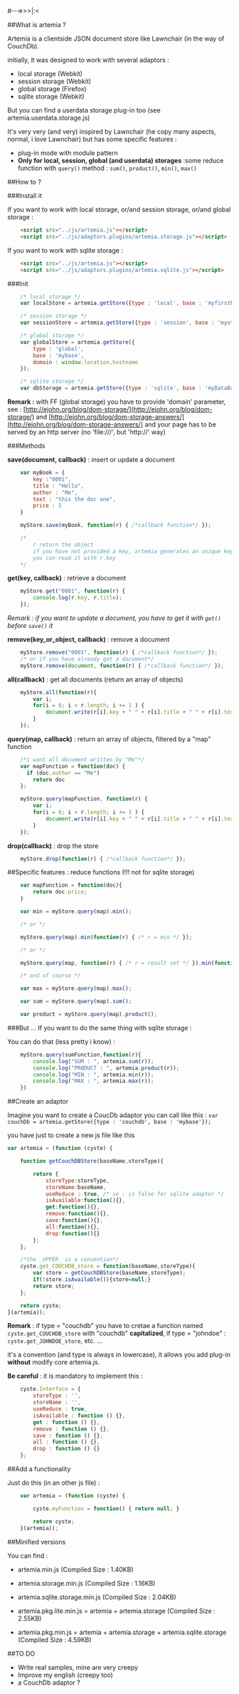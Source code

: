 #--=>>>|:<

##What is artemia ?

Artemia is a clientside JSON document store like Lawnchair (in the way of CouchDb).

initially, it was designed to work with several adaptors :

- local storage (Webkit)
- session storage (Webkit)
- global storage (Firefox)
- sqlite storage (Webkit)

But you can find a userdata storage plug-in too (see artemia.userdata.storage.js)

It's very very (and very) inspired by Lawnchair (he copy many aspects, normal, i love Lawnchair)
but has some specific features :

- plug-in mode with module pattern
- **Only for local, session, global (and userdata) storages** :some reduce function with `query()` method : `sum()`, `product()`, `min()`, `max()`

##How to ?

###Install it

If you want to work with local storage, or/and session storage, or/and global storage :

~~~ html
    <script src="../js/artemia.js"></script>
    <script src="../js/adaptors.plugins/artemia.storage.js"></script>
~~~

If you want to work with sqlite storage :

~~~ html
    <script src="../js/artemia.js"></script>
    <script src="../js/adaptors.plugins/artemia.sqlite.js"></script>
~~~

###Init

~~~ js
    /* local storage */
    var localStore = artemia.getStore({type : 'local', base : 'myfirstbase'});

    /* session storage */
    var sessionStore = artemia.getStore({type : 'session', base : 'myotherbase'});

    /* global storage */
    var globalStore = artemia.getStore({
        type : 'global',
        base : 'mybase',
        domain : window.location.hostname
    });

    /* sqlite storage */
    var dbStorage = artemia.getStore({type : 'sqlite', base : 'myDataBase'});
~~~

**Remark :** with FF (global storage) you have to provide 'domain' parameter, see : [http://ejohn.org/blog/dom-storage/](http://ejohn.org/blog/dom-storage/) and [http://ejohn.org/blog/dom-storage-answers/](http://ejohn.org/blog/dom-storage-answers/) and your page has to be served by an http server (no 'file:///', but 'http://' way)

###Methods

**save(document, callback)** : insert or update a document

~~~ js
    var myBook = {
        key :"0001",
        title : "Hello",
        author : "Me",
        text : "this the doc one",
        price : 5
    }

    myStore.save(myBook, function(r) { /*callback function*/ });

    /*
        r return the object
        if you have not provided a key, artemia generates an unique key for you
        you can read it with r.key
    */
~~~

**get(key, callback)** : retrieve a document

~~~ js
    myStore.get("0001", function(r) {
        console.log(r.key, r.title);
    });
~~~

*Remark : if you want to update a document, you have to get it with `get()` before `save()` it*

**remove(key_or_object, callback)** : remove a document

~~~ js
    myStore.remove("0001", function(r) { /*callback function*/ });
    /* or if you have already get a document*/
    myStore.remove(document, function(r) { /*callback function*/ });
~~~

**all(callback)** : get all documents (return an array of objects)

~~~ js
    myStore.all(function(r){
        var i;
        for(i = 0; i < r.length; i += 1 ) {
            document.write(r[i].key + " " + r[i].title + " " + r[i].text + "<BR>");
        }
    });
~~~

**query(map, callback)** : return an array of objects, filtered by a "map" function

~~~ js
    /*i want all document written by "Me"*/
    var mapFunction = function(doc) {
      if (doc.author == "Me")
        return doc
    };

    myStore.query(mapFunction, function(r) {
        var i;
        for(i = 0; i < r.length; i += 1 ) {
            document.write(r[i].key + " " + r[i].title + " " + r[i].text + "<BR>");
        }
    });
~~~

**drop(callback)** : drop the store

~~~ js
    myStore.drop(function(r) { /*callback function*/ });
~~~


##Specific features : reduce functions (!!! not for sqlite storage)

~~~ js
    var mapFunction = function(doc){
        return doc.price;
    }

    var min = myStore.query(map).min();

    /* or */

    myStore.query(map).min(function(r) { /* r = min */ });

    /* or */

    myStore.query(map, function(r) { /* r = result set */ }).min(function(r) { /* r = min */ });

    /* and of course */

    var max = myStore.query(map).max();

    var sum = myStore.query(map).sum();

    var product = myStore.query(map).product();

~~~

###But ... If you want to do the same thing with sqlite storage :

You can do that (less pretty i know) :

~~~ js
    myStore.query(sumFunction,function(r){
        console.log("SUM : ", artemia.sum(r));
        console.log("PRODUCT : ", artemia.product(r));
        console.log("MIN : ", artemia.min(r));
        console.log("MAX : ", artemia.max(r));
    })
~~~

##Create an adaptor

Imagine you want to create a CoucDb adaptor you can call like this : `var couchDb = artemia.getStore({type : 'couchdb', base : 'mybase'});`

you have just to create a new js file like this

~~~ js
var artemia = (function (cyste) {

    function getCouchDBStore(baseName,storeType){

        return {
            storeType:storeType,
            storeName:baseName,
            useReduce : true, /* ie : is false for sqlite adaptor */
            isAvailable:function(){},
            get:function(){},
            remove:function(){},
            save:function(){},
            all:function(){},
            drop:function(){}
        };
    };

    /*the _UPPER_ is a convention*/
    cyste.get_COUCHDB_store = function(baseName,storeType){
        var store = getCouchDBStore(baseName,storeType);
        if(!store.isAvailable()){store=null;}
        return store;
    };

    return cyste;
}(artemia));
~~~

**Remark** : if type = "couchdb" you have to cretae a function named `cyste.get_COUCHDB_store` with "couchdb" **capitalized**, if type = "johndoe" : `cyste.get_JOHNDOE_store`, etc. ...

it's a convention (and type is always in lowercase), it allows you add plug-in **without** modify core artemia.js.

**Be careful** : it is mandatory to implement this :

~~~ js
    cyste.Interface = {
        storeType : '',
        storeName : '',
        useReduce : true,
        isAvailable : function () {},
        get : function () {},
        remove : function () {},
        save : function () {},
        all : function () {},
        drop : function () {}
    };
~~~

##Add a functionality

Just do this (in an other js file) :

~~~ js
    var artemia = (function (cyste) {

        cyste.myFunction = function() { return null; }

        return cyste;
    }(artemia));
~~~

##Minified versions

You can find :

- artemia.min.js (Compiled Size : 1.40KB)
- artemia.storage.min.js (Compiled Size : 1.16KB)
- artemia.sqlite.storage.min.js (Compiled Size : 2.04KB)

- artemia.pkg.lite.min.js = artemia + artemia.storage (Compiled Size : 2.55KB)
- artemia.pkg.min.js = artemia + artemia.storage + artemia.sqlite.storage (Compiled Size : 4.59KB)

##TO DO

- Write real samples, mine are very creepy
- Improve my english (creepy too)
- a CouchDb adaptor ?

